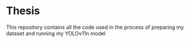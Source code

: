 # Thesis
This repository contains all the code used in the process of preparing my dataset and running my YOLOv11n model
